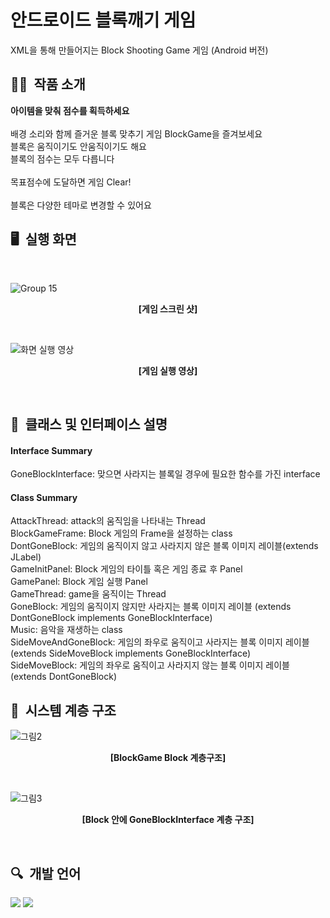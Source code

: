 # 안드로이드 블록깨기 게임
XML을 통해 만들어지는 Block Shooting Game 게임 (Android 버전)
<br>
 
## ✍🏻&nbsp; 작품 소개
**아이템을 맞춰 점수를 획득하세요**<br>
<br>
배경 소리와 함께 즐거운 블록 맞추기 게임 BlockGame을 즐겨보세요<br>
블록은 움직이기도 안움직이기도 해요<br>
블록의 점수는 모두 다릅니다<br>
<br> 
목표점수에 도달하면 게임 Clear!
<br>
<br>
블록은 다양한 테마로 변경할 수 있어요
<br>

## 🖥&nbsp; 실행 화면
<br>

![Group 15](https://user-images.githubusercontent.com/109158497/236491542-11320c12-cfb6-47f9-84ef-4db213f36784.png)
**<p align="center">[게임 스크린 샷]</p>**
<br>


![화면 실행 영상](https://github.com/kyum-q/AndroidBlockGame/assets/109158497/72cf84e9-3c4d-4cd9-8914-7343ae0b6b09)
**<p align="center">[게임 실행 영상]</p>**
<br>

## 🧷&nbsp; 클래스 및 인터페이스 설명

#### Interface Summary
GoneBlockInterface: 맞으면 사라지는 블록일 경우에 필요한 함수를 가진 interface

#### Class Summary
AttackThread: attack의 움직임을 나타내는 Thread<br>
BlockGameFrame: Block 게임의 Frame을 설정하는 class<br>
DontGoneBlock: 게임의 움직이지 않고 사라지지 않은 블록 이미지 레이블(extends JLabel)<br>
GameInitPanel: Block 게임의 타이틀 혹은 게임 종료 후 Panel<br>
GamePanel: Block 게임 실행 Panel<br>
GameThread: game을 움직이는 Thread<br>
GoneBlock: 게임의 움직이지 않지만 사라지는 블록 이미지 레이블 (extends DontGoneBlock implements GoneBlockInterface)<br>
Music: 음악을 재생하는 class<br>
SideMoveAndGoneBlock: 게임의 좌우로 움직이고 사라지는 블록 이미지 레이블(extends SideMoveBlock implements GoneBlockInterface)<br>
SideMoveBlock: 게임의 좌우로 움직이고 사라지지 않는 블록 이미지 레이블(extends DontGoneBlock)<br>

## 📍&nbsp; 시스템 계층 구조

![그림2](https://github.com/kyum-q/AndroidBlockGame/assets/109158497/98dade82-eeac-4dee-905b-b9b6e1bd8ed5)
**<p align="center">[BlockGame Block 계층구조]</p>**
<br>

![그림3](https://github.com/kyum-q/AndroidBlockGame/assets/109158497/71567211-0664-4d6d-904c-0e4a7f6eb6ac)
**<p align="center">[Block 안에 GoneBlockInterface 계층 구조]</p>**
<br>

## 🔍&nbsp; 개발 언어
<img src="https://img.shields.io/badge/JAVA-FF7800?style=for-the-badge&logo=Java&logoColor=#7F52FF"> <img src="https://img.shields.io/badge/android-3DDC84?style=for-the-badge&logo=Android&logoColor=white">
